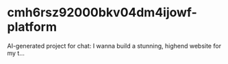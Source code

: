 # cmh6rsz92000bkv04dm4ijowf-platform
AI-generated project for chat: I wanna build a stunning, highend website for my t...

